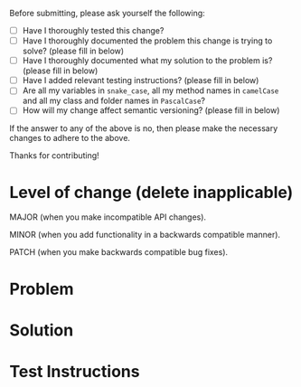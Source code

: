 Before submitting, please ask yourself the following:

- [ ] Have I thoroughly tested this change?
- [ ] Have I thoroughly documented the problem this change is trying to solve? (please fill in below)
- [ ] Have I thoroughly documented what my solution to the problem is? (please fill in below)
- [ ] Have I added relevant testing instructions? (please fill in below)
- [ ] Are all my variables in `snake_case`, all my method names in `camelCase` and all my class and folder names in `PascalCase`?
- [ ] How will my change affect semantic versioning? (please fill in below)

If the answer to any of the above is no, then please make the necessary changes to adhere to the above.

Thanks for contributing!

# Level of change (delete inapplicable)
MAJOR (when you make incompatible API changes).

MINOR (when you add functionality in a backwards compatible manner).

PATCH (when you make backwards compatible bug fixes).

# Problem

# Solution

# Test Instructions
